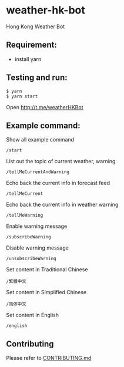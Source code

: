 # weather-hk-bot

Hong Kong Weather Bot

## Requirement:
- install yarn

## Testing and run:
```
$ yarn
$ yarn start
```

Open http://t.me/weatherHKBot

## Example command:

Show all example command

```
/start
```

List out the topic of current weather, warning

```
/tellMeCurrentAndWarning
```

Echo back the current info in forecast feed

```
/tellMeCurrent
```

Echo back the current info in weather warning

```
/tellMeWarning
```

Enable warning message

```
/subscribeWarning
```

Disable warning message

```
/unsubscribeWarning
```

Set content in Traditional Chinese

```
/繁體中文
```

Set content in Simplified Chinese

```
/简体中文
```

Set content in English

```
/english
```

## Contributing

Please refer to [CONTRIBUTING.md](https://github.com/yeukfei02/weather-hk-bot/blob/master/CONTRIBUTING.md)
